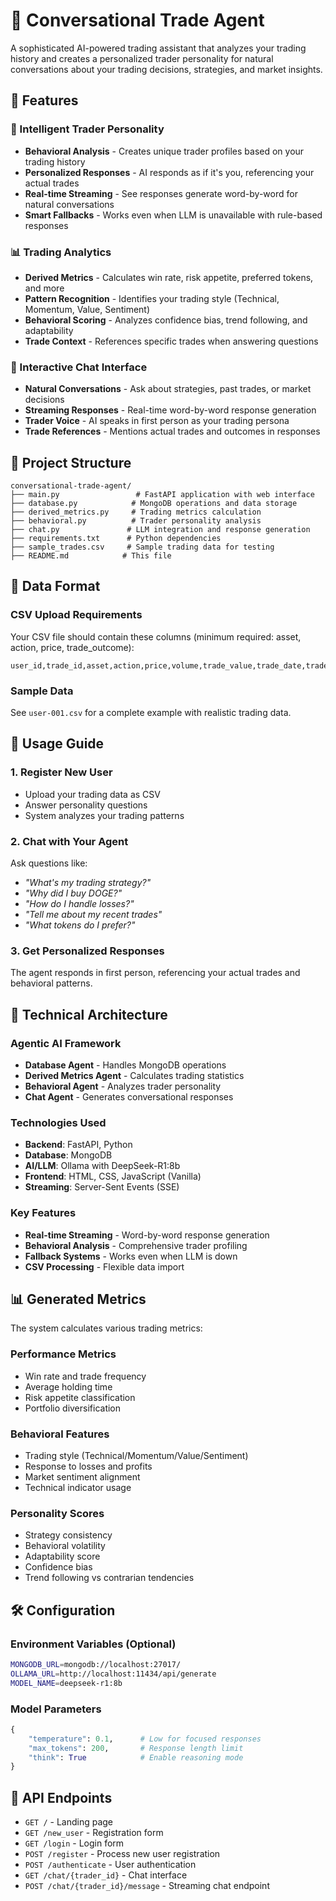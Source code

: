 # 🤖 Conversational Trade Agent

A sophisticated AI-powered trading assistant that analyzes your trading history and creates a personalized trader personality for natural conversations about your trading decisions, strategies, and market insights.

## 🌟 Features

### **🧠 Intelligent Trader Personality**
- **Behavioral Analysis** - Creates unique trader profiles based on your trading history
- **Personalized Responses** - AI responds as if it's you, referencing your actual trades
- **Real-time Streaming** - See responses generate word-by-word for natural conversations
- **Smart Fallbacks** - Works even when LLM is unavailable with rule-based responses

### **📊 Trading Analytics**
- **Derived Metrics** - Calculates win rate, risk appetite, preferred tokens, and more
- **Pattern Recognition** - Identifies your trading style (Technical, Momentum, Value, Sentiment)
- **Behavioral Scoring** - Analyzes confidence bias, trend following, and adaptability
- **Trade Context** - References specific trades when answering questions

### **💬 Interactive Chat Interface**
- **Natural Conversations** - Ask about strategies, past trades, or market decisions
- **Streaming Responses** - Real-time word-by-word response generation
- **Trader Voice** - AI speaks in first person as your trading persona
- **Trade References** - Mentions actual trades and outcomes in responses


## 📁 Project Structure

```
conversational-trade-agent/
├── main.py                 # FastAPI application with web interface
├── database.py            # MongoDB operations and data storage
├── derived_metrics.py     # Trading metrics calculation
├── behavioral.py          # Trader personality analysis
├── chat.py               # LLM integration and response generation
├── requirements.txt      # Python dependencies
├── sample_trades.csv     # Sample trading data for testing
├── README.md            # This file
```

## 💾 Data Format

### **CSV Upload Requirements**

Your CSV file should contain these columns (minimum required: asset, action, price, trade_outcome):

```csv
user_id,trade_id,asset,action,price,volume,trade_value,trade_date,trade_outcome,tags,trade_duration,capital_used,stop_loss,take_profit,entry_reason,exit_reason,market_condition,indicator_signals_used,news_or_sentiment_reference,trading_platform,trade_type,time_of_trade,day_of_week
```

### **Sample Data**
See `user-001.csv` for a complete example with realistic trading data.

## 🎯 Usage Guide

### **1. Register New User**
- Upload your trading data as CSV
- Answer personality questions
- System analyzes your trading patterns

### **2. Chat with Your Agent**
Ask questions like:
- *"What's my trading strategy?"*
- *"Why did I buy DOGE?"*
- *"How do I handle losses?"*
- *"Tell me about my recent trades"*
- *"What tokens do I prefer?"*

### **3. Get Personalized Responses**
The agent responds in first person, referencing your actual trades and behavioral patterns.

## 🔧 Technical Architecture

### **Agentic AI Framework**
- **Database Agent** - Handles MongoDB operations
- **Derived Metrics Agent** - Calculates trading statistics
- **Behavioral Agent** - Analyzes trader personality
- **Chat Agent** - Generates conversational responses

### **Technologies Used**
- **Backend**: FastAPI, Python
- **Database**: MongoDB
- **AI/LLM**: Ollama with DeepSeek-R1:8b
- **Frontend**: HTML, CSS, JavaScript (Vanilla)
- **Streaming**: Server-Sent Events (SSE)

### **Key Features**
- **Real-time Streaming** - Word-by-word response generation
- **Behavioral Analysis** - Comprehensive trader profiling
- **Fallback Systems** - Works even when LLM is down
- **CSV Processing** - Flexible data import

## 📊 Generated Metrics

The system calculates various trading metrics:

### **Performance Metrics**
- Win rate and trade frequency
- Average holding time
- Risk appetite classification
- Portfolio diversification

### **Behavioral Features**
- Trading style (Technical/Momentum/Value/Sentiment)
- Response to losses and profits
- Market sentiment alignment
- Technical indicator usage

### **Personality Scores**
- Strategy consistency
- Behavioral volatility
- Adaptability score
- Confidence bias
- Trend following vs contrarian tendencies

## 🛠️ Configuration

### **Environment Variables** (Optional)
```bash
MONGODB_URL=mongodb://localhost:27017/
OLLAMA_URL=http://localhost:11434/api/generate
MODEL_NAME=deepseek-r1:8b
```

### **Model Parameters**
```python
{
    "temperature": 0.1,      # Low for focused responses
    "max_tokens": 200,       # Response length limit
    "think": True            # Enable reasoning mode
}
```

## 🔄 API Endpoints

- `GET /` - Landing page
- `GET /new_user` - Registration form
- `GET /login` - Login form
- `POST /register` - Process new user registration
- `POST /authenticate` - User authentication
- `GET /chat/{trader_id}` - Chat interface
- `POST /chat/{trader_id}/message` - Streaming chat endpoint

